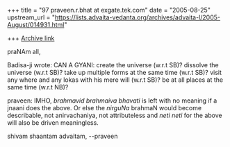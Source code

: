 +++
title = "97 praveen.r.bhat at exgate.tek.com"
date = "2005-08-25"
upstream_url = "https://lists.advaita-vedanta.org/archives/advaita-l/2005-August/014931.html"

+++
[Archive link](https://lists.advaita-vedanta.org/archives/advaita-l/2005-August/014931.html)

praNAm all,

Badisa-ji wrote:
CAN A GYANI: 
   create the universe (w.r.t SB)?
   dissolve the universe (w.r.t SB)?
   take up multiple forms at the same time (w.r.t SB)?
   visit any where and any lokas with his mere will (w.r.t SB)?
   be at all places at the same time (w.r.t NB)?

praveen:
IMHO, *brahmavid brahmaiva bhavati* is left with no meaning if a jnaani does
the above. Or else the *nirguNa* brahmaN would become describable, not
anirvachaniya, not attributeless and *neti neti* for the above will also be
driven meaningless.

shivam shaantam advaitam,
--praveen

